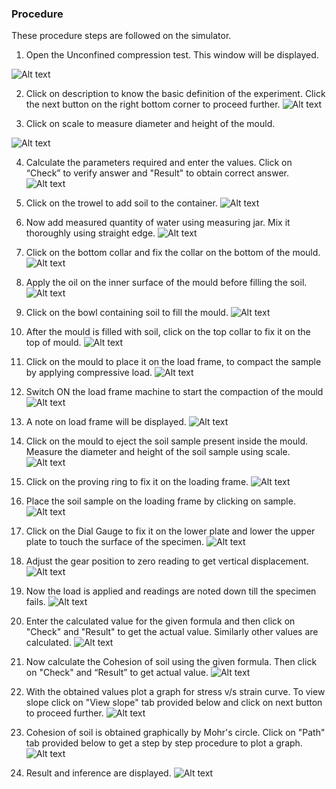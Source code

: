 ### Procedure
These procedure steps are followed on the simulator.

1. Open the  Unconfined compression test. This window will be displayed.

  ![Alt text](images/1.png)      

2. Click on description to know the basic definition of the experiment. Click the next button on the right bottom corner to proceed further.
 ![Alt text](images/2.1.png)

3. Click on scale to measure diameter and height of the mould.

  ![Alt text](images/3.1.png)

4. Calculate the parameters required and enter  the  values. Click on “Check” to verify answer and "Result" to obtain correct answer.
     ![Alt text](images/4.1.png)

5. Click on the trowel to add soil to the container.
     ![Alt text](images/5.1.png)

6. Now add measured quantity of water using measuring jar. Mix it thoroughly using straight edge.
![Alt text](images/7.1.png)



7. Click on the bottom collar and fix the collar on the bottom of the  mould.
![Alt text](images/10.1.png)


8. Apply the oil on the inner surface of the mould before filling the soil.
![Alt text](images/9.1.png)

9. Click on the bowl containing soil to fill the mould.
  ![Alt text](images/11.1.png)  

10.  After the mould is filled with soil, click on the top collar to fix it on the top of  mould.
   ![Alt text](images/12.1.png)


11. Click on the mould to place it on the load frame, to compact the sample by applying compressive load.
![Alt text](images/13.1.png)

12. Switch ON the load frame machine to start the compaction of the mould
   ![Alt text](images/15.1.png)


13. A note on load frame will be displayed.
  ![Alt text](images/16.1.png)

14. Click on the mould to eject the soil sample present inside the mould. Measure the diameter and height of the soil sample using scale.
  ![Alt text](images/17.1.png)



15. Click on the proving ring to fix it on the loading frame.
 ![Alt text](images/19.1.png)

16. Place the soil sample on the loading frame by clicking on sample.
 ![Alt text](images/20.1.png)

17. Click on the Dial Gauge to fix it on the lower plate and lower the upper plate to touch the surface of the specimen.
 ![Alt text](images/21.5.png)

18. Adjust the gear position to zero reading to get vertical displacement.
 ![Alt text](images/26.1.png)

19. Now the load is applied and readings are noted down till the specimen fails.
 ![Alt text](images/27.1.png)

20. Enter the calculated value for the given formula and then click on "Check" and "Result" to get the actual value. Similarly other values are calculated.
 ![Alt text](images/28.1.png)

21. Now calculate the Cohesion of soil using the given formula. Then click on "Check"
 and “Result” to get actual value.
  ![Alt text](images/25.1.png)

22. With the obtained values plot a graph for stress v/s strain curve. To view slope click on "View slope" tab provided below and click on next button to proceed further.
  ![Alt text](images/31.1.png)

23. Cohesion of soil is obtained graphically by Mohr's circle. Click on "Path" tab provided below to get a step by step procedure to plot a graph.
  ![Alt text](images/32.1.png)

24. Result and inference are displayed.
 ![Alt text](images/33.1.png)
